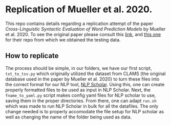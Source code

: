 # Replication of Mueller et al. 2020.
This repo contains details regarding a replication attempt of the paper *Cross-Linguistic Syntactic Evaluation of Word Prediction Models* by Mueller et al. 2020. To see the original paper please consult this [link](https://aclanthology.org/2020.acl-main.490/), and [this one](https://github.com/aaronmueller/clams) for their repo from which we obtained the testing data.
## How to replicate
The process should be simple, in our folders, we have our first script, `txt_to_tsv.py` which originally utilized the dataset from CLAMS (the original database used in the paper by Mueller et al. 2020) to turn these files into the correct format for our NLP tool, [NLP Scholar](https://github.com/forrestdavis/NLPScholar/). Using this, one can create properly formatted files to be used as input in NLP Scholar. 
Next, the `fname_to_yaml.py` script makes config yaml files for NLP scholar to use, saving them in the proper directories. From there, one can adapt `run.sh` which was made to run NLP Scholar in bulk for all the datafiles. The only change needed is to properly accomodate the file setup for NLP scholar as well as changing the name of the folder being used as data.
